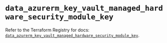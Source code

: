 # `data_azurerm_key_vault_managed_hardware_security_module_key`

Refer to the Terraform Registry for docs: [`data_azurerm_key_vault_managed_hardware_security_module_key`](https://registry.terraform.io/providers/hashicorp/azurerm/4.30.0/docs/data-sources/key_vault_managed_hardware_security_module_key).
